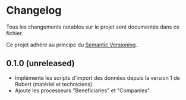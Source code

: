 # Changelog

Tous les changements notables sur le projet sont documentés dans ce fichier.

Ce projet adhère au principe du [Semantic Versioning](https://semver.org/spec/v2.0.0.html).

## 0.1.0 (unreleased)

- Implémente les scripts d'import des données depuis la version 1 de Robert (matériel et techniciens).
- Ajoute les processeurs "Beneficiaries" et "Companies".
